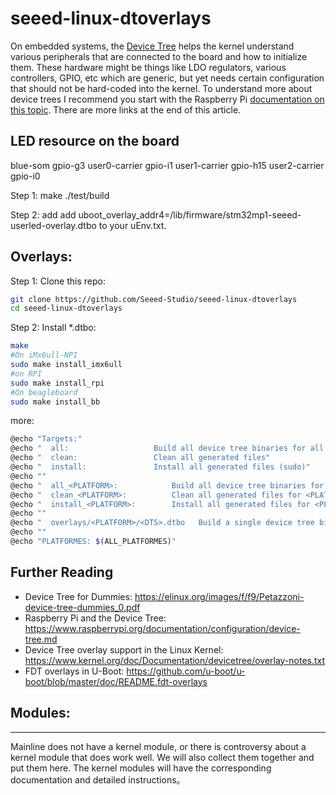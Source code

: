 # seeed-linux-dtoverlays

On embedded systems, the [Device Tree](https://elinux.org/Device_Tree_What_It_Is) helps the kernel understand various peripherals that are connected to the board and how to initialize them. These hardware might be things like LDO regulators, various controllers, GPIO, etc which are generic, but yet needs certain configuration that should not be hard-coded into the kernel. To understand more about device trees I recommend you start with the Raspberry Pi [documentation on this topic](https://www.raspberrypi.org/documentation/configuration/device-tree.md). There are more links at the end of this article.


LED resource on the board
-------------------------

blue-som gpio-g3
user0-carrier gpio-i1
user1-carrier gpio-h15
user2-carrier gpio-i0

Step 1: make
./test/build

Step 2: add
add uboot_overlay_addr4=/lib/firmware/stm32mp1-seeed-userled-overlay.dtbo to your uEnv.txt.

Overlays:
------------

Step 1: Clone this repo:
```sh
git clone https://github.com/Seeed-Studio/seeed-linux-dtoverlays
cd seeed-linux-dtoverlays
```
Step 2: Install *.dtbo:
```sh
make 
#On iMx6ull-NPI
sudo make install_imx6ull
#on RPI
sudo make install_rpi
#On beagleboard
sudo make install_bb
```
more:
```sh
@echo "Targets:"
@echo "  all:                   Build all device tree binaries for all architectures"
@echo "  clean:                 Clean all generated files"
@echo "  install:               Install all generated files (sudo)"
@echo ""
@echo "  all_<PLATFORM>:            Build all device tree binaries for <PLATFORM>"
@echo "  clean_<PLATFORM>:          Clean all generated files for <PLATFORM>"
@echo "  install_<PLATFORM>:        Install all generated files for <PLATFORM> (sudo)"
@echo ""
@echo "  overlays/<PLATFORM>/<DTS>.dtbo   Build a single device tree binary"
@echo ""
@echo "PLATFORMES: $(ALL_PLATFORMES)"

```

## Further Reading
- Device Tree for Dummies: https://elinux.org/images/f/f9/Petazzoni-device-tree-dummies_0.pdf
- Raspberry Pi and the Device Tree: https://www.raspberrypi.org/documentation/configuration/device-tree.md
- Device Tree overlay support in the Linux Kernel: https://www.kernel.org/doc/Documentation/devicetree/overlay-notes.txt
- FDT overlays in U-Boot: https://github.com/u-boot/u-boot/blob/master/doc/README.fdt-overlays

## Modules:
------------
Mainline does not have a kernel module, or there is controversy about a kernel module that does work well. We will also collect them together and put them here.
The kernel modules will have the corresponding documentation and detailed instructions。
